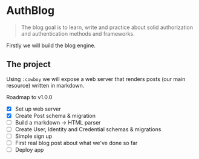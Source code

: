 # AuthBlog

> The blog goal is to learn, write and practice about solid authorization and authentication methods and frameworks.

Firstly we will build the blog engine.
## The project

Using `:cowboy` we will expose a web server that renders posts (our main resource) written in markdown.

Roadmap to v1.0.0

- [x] Set up web server
- [x] Create Post schema & migration
- [ ] Build a markdown -> HTML parser
- [ ] Create User, Identity and Credential schemas & migrations
- [ ] Simple sign up
- [ ] First real blog post about what we've done so far
- [ ] Deploy app
